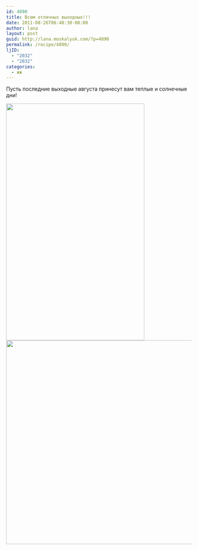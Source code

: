 ```yaml
---
id: 4890
title: Всем отличных выходных!!!
date: 2011-08-26T06:48:30-08:00
author: lana
layout: post
guid: http://lana.moskalyuk.com/?p=4890
permalink: /recipe/4890/
ljID:
  - "2032"
  - "2032"
categories:
  - жж
---
```

Пусть последние выходные августа принесут вам теплые и солнечные дни!

<img loading="lazy" class="alignnone" title="just cause" src="http://farm7.static.flickr.com/6061/6082246565_40c2b80d97_z.jpg" alt="" width="375" height="640" /> 

<img loading="lazy" class="alignnone" title="bfst" src="http://farm7.static.flickr.com/6061/6082786812_b851af76af_z.jpg" alt="" width="640" height="551" />